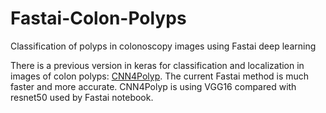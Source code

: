 # Fastai-Colon-Polyps
Classification of polyps in colonoscopy images using Fastai deep learning

There is a previous version in keras for classification and localization in images of colon polyps: [CNN4Polyp](https://github.com/muntisa/Colonoscopy-polyps-detection-with-CNNs). The current Fastai method is much faster and more accurate. CNN4Polyp is using VGG16 compared with resnet50 used by Fastai notebook.

